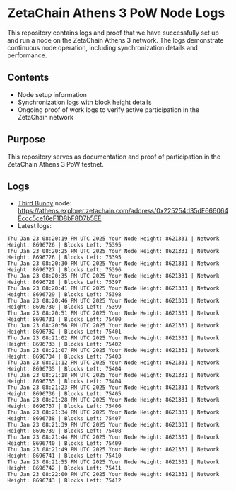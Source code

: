 # ZetaChain Athens 3 PoW Node Logs
This repository contains logs and proof that we have successfully set up and run a node on the ZetaChain Athens 3 network. The logs demonstrate continuous node operation, including synchronization details and performance.

## Contents
- Node setup information
- Synchronization logs with block height details
- Ongoing proof of work logs to verify active participation in the ZetaChain network

## Purpose
This repository serves as documentation and proof of participation in the ZetaChain Athens 3 PoW testnet.

## Logs

- [Third Bunny](https://thirdbunny.xyz/) node: https://athens.explorer.zetachain.com/address/0x225254d35dE666064Eccc5ce16eF1D8bF8D7b5EE
- Latest logs:
```
Thu Jan 23 08:20:19 PM UTC 2025 Your Node Height: 8621331 | Network Height: 8696726 | Blocks Left: 75395
Thu Jan 23 08:20:25 PM UTC 2025 Your Node Height: 8621331 | Network Height: 8696726 | Blocks Left: 75395
Thu Jan 23 08:20:30 PM UTC 2025 Your Node Height: 8621331 | Network Height: 8696727 | Blocks Left: 75396
Thu Jan 23 08:20:35 PM UTC 2025 Your Node Height: 8621331 | Network Height: 8696728 | Blocks Left: 75397
Thu Jan 23 08:20:41 PM UTC 2025 Your Node Height: 8621331 | Network Height: 8696729 | Blocks Left: 75398
Thu Jan 23 08:20:46 PM UTC 2025 Your Node Height: 8621331 | Network Height: 8696730 | Blocks Left: 75399
Thu Jan 23 08:20:51 PM UTC 2025 Your Node Height: 8621331 | Network Height: 8696731 | Blocks Left: 75400
Thu Jan 23 08:20:56 PM UTC 2025 Your Node Height: 8621331 | Network Height: 8696732 | Blocks Left: 75401
Thu Jan 23 08:21:02 PM UTC 2025 Your Node Height: 8621331 | Network Height: 8696733 | Blocks Left: 75402
Thu Jan 23 08:21:07 PM UTC 2025 Your Node Height: 8621331 | Network Height: 8696734 | Blocks Left: 75403
Thu Jan 23 08:21:12 PM UTC 2025 Your Node Height: 8621331 | Network Height: 8696735 | Blocks Left: 75404
Thu Jan 23 08:21:18 PM UTC 2025 Your Node Height: 8621331 | Network Height: 8696735 | Blocks Left: 75404
Thu Jan 23 08:21:23 PM UTC 2025 Your Node Height: 8621331 | Network Height: 8696736 | Blocks Left: 75405
Thu Jan 23 08:21:28 PM UTC 2025 Your Node Height: 8621331 | Network Height: 8696737 | Blocks Left: 75406
Thu Jan 23 08:21:34 PM UTC 2025 Your Node Height: 8621331 | Network Height: 8696738 | Blocks Left: 75407
Thu Jan 23 08:21:39 PM UTC 2025 Your Node Height: 8621331 | Network Height: 8696739 | Blocks Left: 75408
Thu Jan 23 08:21:44 PM UTC 2025 Your Node Height: 8621331 | Network Height: 8696740 | Blocks Left: 75409
Thu Jan 23 08:21:49 PM UTC 2025 Your Node Height: 8621331 | Network Height: 8696741 | Blocks Left: 75410
Thu Jan 23 08:21:55 PM UTC 2025 Your Node Height: 8621331 | Network Height: 8696742 | Blocks Left: 75411
Thu Jan 23 08:22:00 PM UTC 2025 Your Node Height: 8621331 | Network Height: 8696743 | Blocks Left: 75412
```
